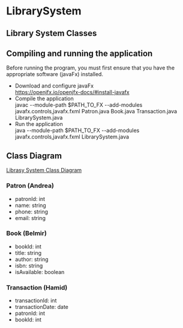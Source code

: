 # LibrarySystem

## Library System Classes

## Compiling and running the application
Before running the program, you must first ensure that you have the appropriate software (javaFx) installed.
- Download and configure javaFx<br>
https://openjfx.io/openjfx-docs/#install-javafx
- Compile the application<br>
javac --module-path $PATH_TO_FX --add-modules javafx.controls,javafx.fxml Patron.java Book.java Transaction.java LibrarySystem.java
- Run the application<br>
java --module-path $PATH_TO_FX --add-modules javafx.controls,javafx.fxml LibrarySystem.java



## Class Diagram
[Librasy System Class Diagram](/Library%20Systen%20Class%20Diagram.pdf)

### Patron (Andrea)
- patronId: int
- name: string
- phone: string
- email: string

### Book (Belmir)
- bookId: int
- title: string
- author: string
- isbn: string
- isAvailable: boolean

### Transaction (Hamid)
- transactionId: int
- transactionDate: date
- patronId: int
- bookId: int
